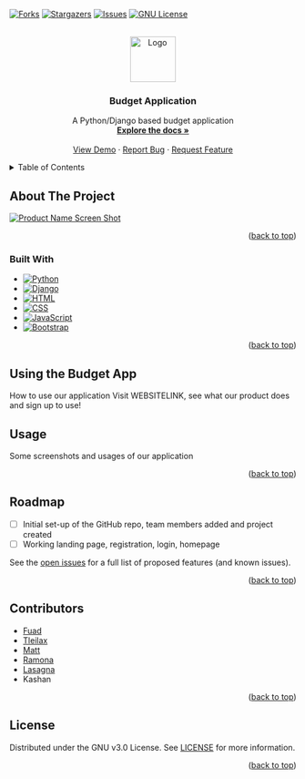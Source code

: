 <a name="readme-top"></a>




<!-- PROJECT SHIELDS -->
[![Forks][forks-shield]][forks-url]
[![Stargazers][stars-shield]][stars-url]
[![Issues][issues-shield]][issues-url]
[![GNU License][license-shield]][license-url]


<!-- PROJECT LOGO -->
<br />
<div align="center">
  <a href="https://github.com/cjparsonson/BudgetApp">
    <img src="preview/logo.png" alt="Logo" width="80" height="80">
  </a>

<h3 align="center">Budget Application</h3>

  <p align="center">
    A Python/Django based budget application
    <br />
    <a href="https://github.com/cjparsonson/BudgetApp"><strong>Explore the docs »</strong></a>
    <br />
    <br />
    <a href="https://github.com/cjparsonson/BudgetApp">View Demo</a>
    ·
    <a href="https://github.com/cjparsonson/BudgetApp/issues">Report Bug</a>
    ·
    <a href="https://github.com/cjparsonson/BudgetApp/issues">Request Feature</a>
  </p>
</div>



<!-- TABLE OF CONTENTS -->
<details>
  <summary>Table of Contents</summary>
  <ol>
    <li>
      <a href="#about-the-project">About The Project</a>
      <ul>
        <li><a href="#built-with">Built With</a></li>
      </ul>
    </li>
    <li>
      <a href="#using-the-budget-app">Getting Started</a>
    </li>
    <li><a href="#usage">Usage</a></li>
    <li><a href="#roadmap">Roadmap</a></li>
    <li><a href="#contributors">Contributors</a></li>
    <li><a href="#license">License</a></li>
  </ol>
</details>



<!-- ABOUT THE PROJECT -->
## About The Project

[![Product Name Screen Shot][product-screenshot]](https://example.com)



<p align="right">(<a href="#readme-top">back to top</a>)</p>



### Built With

* [![Python][Python.com]][Python-url]
* [![Django][Django.com]][Django-url]
* [![HTML][HTML.com]][HTML-url]
* [![CSS][CSS.com]][CSS-url]
* [![JavaScript][JavaScript.com]][JavaScript-url]
* [![Bootstrap][Bootstrap.com]][Bootstrap-url]


<p align="right">(<a href="#readme-top">back to top</a>)</p>



## Using the Budget App

How to use our application
Visit WEBSITELINK, see what our product does and sign up to use!


<!-- USAGE EXAMPLES -->
## Usage

Some screenshots and usages of our application



<p align="right">(<a href="#readme-top">back to top</a>)</p>



<!-- ROADMAP -->
## Roadmap

- [ ] Initial set-up of the GitHub repo, team members added and project created
- [ ] Working landing page, registration, login, homepage

See the [open issues](https://github.com/cjparsonson/BudgetApp/issues) for a full list of proposed features (and known issues).

<p align="right">(<a href="#readme-top">back to top</a>)</p>



<!-- CONTRIBUTING -->
## Contributors

* [Fuad](https://github.com/fyawil)
* [Tleilax](https://github.com/cjparsonson)
* [Matt](https://github.com/mbutcherdev)
* [Ramona](https://github.com/RamonaGherasim)
* [Lasagna](https://github.com/lasagna92)
* Kashan

<p align="right">(<a href="#readme-top">back to top</a>)</p>



<!-- LICENSE -->
## License

Distributed under the GNU v3.0 License. See [LICENSE](https://github.com/cjparsonson/BudgetApp/blob/main/LICENSE) for more information.

<p align="right">(<a href="#readme-top">back to top</a>)</p>





<!-- MARKDOWN LINKS & IMAGES -->
<!-- https://www.markdownguide.org/basic-syntax/#reference-style-links -->
[contributors-shield]: https://img.shields.io/github/contributors/cjparsonson/BudgetApp.svg?style=for-the-badge
[contributors-url]: https://github.com/cjparsonson/BudgetApp/graphs/contributors
[forks-shield]: https://img.shields.io/github/forks/cjparsonson/BudgetApp.svg?style=for-the-badge
[forks-url]: https://github.com/cjparsonson/BudgetApp/network/members
[stars-shield]: https://img.shields.io/github/stars/cjparsonson/BudgetApp.svg?style=for-the-badge
[stars-url]: https://github.com/cjparsonson/BudgetApp/stargazers
[issues-shield]: https://img.shields.io/github/issues/cjparsonson/BudgetApp.svg?style=for-the-badge
[issues-url]: https://github.com/cjparsonson/BudgetApp/issues
[license-shield]: https://img.shields.io/github/license/cjparsonson/BudgetApp.svg?style=for-the-badge
[license-url]: https://github.com/cjparsonson/BudgetApp/blob/master/LICENSE.txt
[product-screenshot]: images/screenshot.png
[Bootstrap.com]: https://img.shields.io/badge/Bootstrap-563D7C?style=for-the-badge&logo=bootstrap&logoColor=white
[Bootstrap-url]: https://getbootstrap.com
[CSS.com]: https://img.shields.io/badge/CSS3-1572B6?style=for-the-badge&logo=css3&logoColor=white
[CSS-url]: https://developer.mozilla.org/en-US/docs/Web/CSS
[Django.com]: https://img.shields.io/badge/Django-092E20?style=for-the-badge&logo=django&logoColor=white
[Django-url]: https://www.djangoproject.com/
[HTML.com]: https://img.shields.io/badge/HTML5-E34F26?style=for-the-badge&logo=html5&logoColor=white
[HTML-url]: https://developer.mozilla.org/en-US/docs/Web/HTML
[JavaScript.com]: https://img.shields.io/badge/JavaScript-F7DF1E?style=for-the-badge&logo=javascript&logoColor=black
[JavaScript-url]: https://developer.mozilla.org/en-US/docs/Web/JavaScript
[Python.com]: https://img.shields.io/badge/Python-3776AB?style=for-the-badge&logo=python&logoColor=white
[Python-url]: https://www.python.org/
